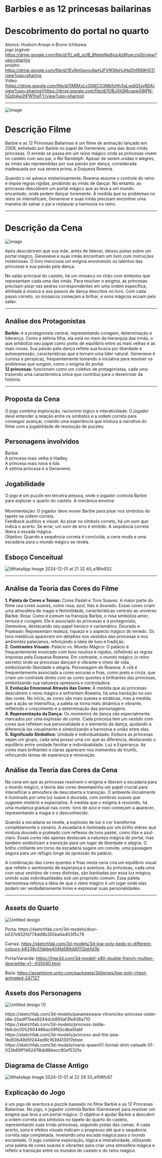 
# Barbies e as 12 princesas bailarinas
# Descobrimento do portal no quarto
Alunos: Hudson Araujo e Bruno Ichikawa<br>
jogo jogável: https://drive.google.com/file/d/10_wB_qzlB_8NqteNp9xiz4z8foeczsQt/view?usp=sharing<br>
projeto: https://drive.google.com/file/d/1EyRn0gvncAwHJFVfKMsHJHgDhfR89H5T/view?usp=sharing<br>
Video: [https://drive.google.com/file/d/1lM9XxLcGIWCO3MkfcHh3gLwdiGfJyRDA/view?usp=sharing](https://drive.google.com/file/d/1OBJXtQMcqow58tPN-hQdnAw2tPW1heFY/view?usp=sharing)
<hr>

![image](https://github.com/user-attachments/assets/49429753-88fc-424a-a061-f23d93ea32ba)

<h1>Descrição Filme</h1>
<p>
Barbie e as 12 Princesas Bailarinas é um filme de animação lançado em 2006, estrelado por Barbie no papel de Genevieve, uma das doze irmãs princesas. O enredo se passa em um reino mágico onde as princesas vivem no castelo com seu pai, o Rei Randolph. Apesar de serem unidas e alegres, as irmãs são repreendidas por sua paixão por dança, considerada inadequada por sua severa prima, a Duquesa Rowena.

Quando o rei adoece misteriosamente, Rowena assume o controle do reino e impõe regras rígidas, proibindo as irmãs de dançar. No entanto, as princesas descobrem um portal mágico que as leva a um mundo encantado, onde podem dançar livremente. À medida que os problemas no reino se intensificam, Genevieve e suas irmãs precisam encontrar uma maneira de salvar o pai e restaurar a harmonia no reino.
</p>
<hr>
<h1>Descrição da Cena</h1>

![image](https://github.com/user-attachments/assets/55ded1f9-26cf-46b6-ade6-8a6e59d25bcc)

<p>
Após descobrirem que sua mãe, antes de falecer, deixou pistas sobre um portal mágico, Genevieve e suas irmãs encontram um livro com instruções misteriosas. O livro menciona um enigma envolvendo os talentos das princesas e sua paixão pela dança.

No salão principal do castelo, há um mosaico no chão com símbolos que representam cada uma das irmãs. Para resolver o enigma, as princesas precisam pisar nas pedras correspondentes em uma ordem específica, alinhada à música e aos passos de dança descritos no livro. Com cada passo correto, os mosaicos começam a brilhar, e sons mágicos ecoam pelo salão.
</p>
<hr>
<h2>Análise dos Protagonistas</h2>
<p>
<strong>Barbie:</strong>
 é a protagonista central, representando coragem, determinação e liderança. Como a sétima filha, ela está no meio da hierarquia das irmãs, o que simboliza seu papel como ponto de equilíbrio entre as mais velhas e as mais novas. Sua paixão pela dança reflete sua busca por liberdade e autoexpressão, características que a tornam uma líder natural. Genevieve é curiosa e perspicaz, frequentemente tomando a iniciativa para resolver os problemas que surgem, como o enigma do portal.<br>
<strong>12 príncesas:</strong>
 funcionam como um coletivo de protagonistas, cada uma trazendo uma característica única que contribui para o desenrolar da história.
 <hr>
</p>
<h2>Proposta da Cena</h2>
<p>
O jogo combina exploração, raciocínio lógico e interatividade. O jogador deve entender a relação entre os símbolos e a ordem correta para conseguir avançar, criando uma experiência que mistura a narrativa do filme com a jogabilidade de resolução de puzzles.
</p>
<h2>Personagens involvidos</h2>
<p>
Barbie<br>
A princesa mais velha é Hadley.<br>
A princesa mais nova é Isla.<br>
A sétima princesa é a Genevieve. 
</p>
<h2>Jogabilidade</h2>
<p>
O jogo é um puzzle em terceira pessoa, onde o jogador controla Barbie para explorar o quarto do castelo. A mecânica envolve:<br>
<br>
Movimentação: O jogador deve mover Barbie para pisar nos símbolos do tapete na ordem correta.<br>
Feedback auditivo e visual: Ao pisar no símbolo correto, há um som que indica o acerto. Se errar, um som de erro é emitido. A sequência correta libera a escada mágica.<br>
Objetivo: Quando a sequência correta é concluída, a cena muda e uma escadaria para o mundo mágico se revela.
</p>
<h2>Esboço Conceitual</h2>

![WhatsApp Image 2024-12-01 at 21 32 40_e18fe932](https://github.com/user-attachments/assets/de9af9fd-a678-476e-b4fc-c1973237b45d)

<hr>
<h2>Análise da Teoria das Cores do Filme</h2>
<p>
<strong>1. Paleta de Cores e Temas:</strong>
Cores Pastel e Tons Suaves: A maior parte do filme usa cores suaves, como rosa, azul, lilás e dourado. Essas cores criam uma atmosfera de magia e feminilidade, características centrais ao universo Barbie.
Rosa: Como é comum na franquia Barbie, o rosa simboliza amor, ternura e coragem. Ele é associado às princesas e à protagonista, Genevieve, destacando seu papel heroico e carismático.
Dourado e Prateado: Representam realeza, riqueza e o aspecto mágico do enredo. Os tons metálicos aparecem em detalhes nos vestidos das princesas e nos ambientes palacianos, reforçando a ideia de luxo e tradição.<br>
<strong>2. Contrastes Visuais:</strong>
Palácio vs. Mundo Mágico: O palácio é frequentemente mostrado com tons neutros e rígidos, refletindo as regras impostas pela Duquesa Rowena. Em contraste, o mundo mágico (o reino secreto) onde as princesas dançam é vibrante e cheio de vida, simbolizando liberdade e alegria.
Personagem de Rowena: A vilã é frequentemente associada a cores escuras e frias, como preto e cinza, que criam um contraste direto com as cores quentes e brilhantes das princesas, simbolizando sua natureza opressora e controladora.<br>
<strong>3. Evolução Emocional Através das Cores:</strong>
À medida que as princesas descobrem o reino mágico e enfrentam Rowena, há uma transição no uso das cores. No início, as cores são mais suaves e estáticas, mas à medida que a ação se intensifica, a paleta se torna mais dinâmica e vibrante, refletindo o crescimento e a determinação das personagens.<br>
<strong>4. Representação da Dança:</strong>
Os momentos de dança são especialmente marcados por uma explosão de cores. Cada princesa tem um vestido com cores que refletem sua personalidade e o elemento da dança, ajudando a diferenciá-las visualmente e simbolizando a harmonia e união entre elas.<br>
<strong>5. Significado Simbólico:</strong>
Unidade e Individualidade: Embora as princesas sejam um grupo, cada uma possui uma cor que as diferencia, destacando o equilíbrio entre unidade familiar e individualidade.
Luz e Esperança: As cores mais brilhantes e claras aparecem nos momentos de triunfo, reforçando temas de esperança e renovação.
</p>
<h2>Análise da Teoria das Cores da Cena</h2>
<p>
Na cena em que as princesas resolvem o enigma e liberam a escadaria para o mundo mágico, a teoria das cores desempenha um papel crucial para intensificar a atmosfera de descoberta e transição. O ambiente inicialmente é iluminado por uma luz suave e dourada, com sombras suaves que sugerem mistério e expectativa. À medida que o enigma é resolvido, há uma mudança gradual nas cores: tons de azul e roxo começam a aparecer, representando a magia e o desconhecido.

Quando a escadaria se revela, a explosão de luz e cor transforma completamente o cenário. A escadaria é iluminada por um brilho etéreo que mistura dourado e prateado com reflexos de tons pastel, como lilás e azul-claro. Essas cores não apenas destacam a natureza mágica do portal, mas também simbolizam a transição para um lugar de liberdade e alegria. O brilho cintilante em torno da escadaria sugere um convite, uma passagem segura para um refúgio longe da opressão do palácio.

A combinação das cores quentes e frias nesta cena cria um equilíbrio visual que reflete o sentimento de esperança e aventura. As princesas, cada uma com seus vestidos de cores distintas, são banhadas por essa luz mágica, unindo suas individualidades sob um propósito comum. Essa paleta harmoniosa reforça a ideia de que o reino mágico é um lugar onde elas podem ser verdadeiramente livres e expressar suas personalidades.
</p>
<hr>
<h2>Assets do Quarto</h2>

![Untitled design](https://github.com/user-attachments/assets/2b4ba3d1-8060-47fe-9b55-8f4ed9200bbf)

<p>
Porta: https://sketchfab.com/3d-models/door-b037e932fd774dd9b355ba0a403f5c79

Camas: https://sketchfab.com/3d-models/3d-low-poly-beds-in-different-colours-b6339c51debe404fa589dd0112eb1d3b

Porta/Varanda: https://free3d.com/3d-model/-x80-double-french-mullion-doorwhite-v1--935040.html

Baús: https://assetstore.unity.com/packages/3d/props/low-poly-chest-animated-247127 
</p>
<h2>Assets dos Personagens</h2>

![Untitled design (1)](https://github.com/user-attachments/assets/f73fe230-bce5-42f8-a3f4-af82e5fcd4ab)

<p>
https://sketchfab.com/3d-models/parameswara-chronicles-princess-sister-idle-25adff7bea9244dcb893af3fe936a710
<br>
https://sketchfab.com/3d-models/princess-zelda-fb6cbc0052604486ac09f42cdbe5fabf
<br>
https://sketchfab.com/3d-models/princess-and-the-pea-1bd50b49d5f244ed9c1639413017ebee
<br>
https://sketchfab.com/3d-models/maria-queen01-formal-shirt-catwalk-01-033b69ff1462419bb88becc90ef532fa
</p>

<h2>Diagrama de Classe Antigo</h2>

![WhatsApp Image 2024-12-01 at 22 29 33_ef08fc67](https://github.com/user-attachments/assets/262892d7-8fc3-444f-98eb-c18dc349e796)

<h2>Explicação do Jogo</h2>
<p>
é um jogo de aventura e puzzle baseado no filme Barbie e as 12 Princesas Bailarinas. No jogo, o jogador controla Barbie (Genevieve) para resolver um enigma que leva a um portal mágico. O objetivo é ajudar Barbie a descobrir a ordem correta dos símbolos no tapete do quarto do castelo, representando suas irmãs princesas, seguindo pistas das camas. A cada acerto, sons e efeitos visuais indicam o progresso até que a sequência correta seja completada, revelando uma escada mágica para o mundo encantado. O jogo combina exploração, lógica e interatividade, utilizando uma paleta de cores suaves e vibrantes para criar uma atmosfera mágica e refletir a transição entre os mundos do castelo e do reino mágico.
</p>












